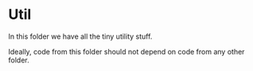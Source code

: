# Util
In this folder we have all the tiny utility stuff.

Ideally, code from this folder should not depend on code from any other folder.
